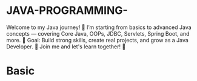 # JAVA-PROGRAMMING-
Welcome to my Java journey! 🚀 I’m starting from basics to advanced Java concepts — covering Core Java, OOPs, JDBC, Servlets, Spring Boot, and more. 🌱 Goal: Build strong skills, create real projects, and grow as a Java Developer. 🎯 Join me and let's learn together! 🙌

# Basic
